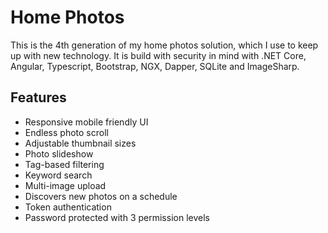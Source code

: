 # Home Photos

This is the 4th generation of my home photos solution, which I use to keep up with new technology. It is build with security in mind with .NET Core, Angular, Typescript, Bootstrap, NGX, Dapper, SQLite and ImageSharp.

## Features
* Responsive mobile friendly UI
* Endless photo scroll
* Adjustable thumbnail sizes
* Photo slideshow
* Tag-based filtering 
* Keyword search
* Multi-image upload
* Discovers new photos on a schedule
* Token authentication
* Password protected with 3 permission levels
